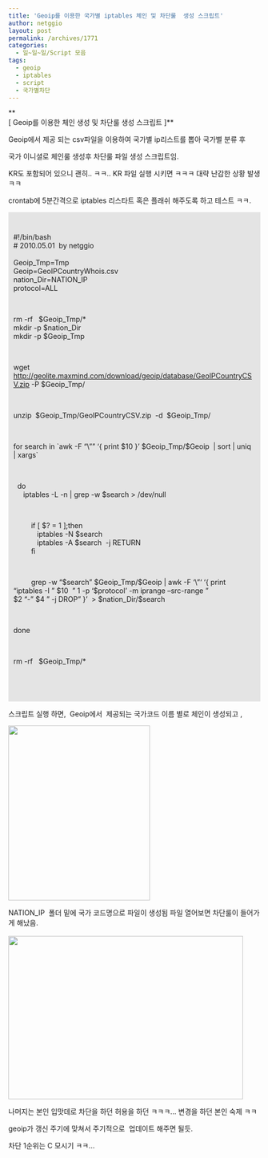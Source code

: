 ```yaml
---
title: 'Geoip를 이용한 국가별 iptables 체인 및 차단룰  생성 스크립트'
author: netggio
layout: post
permalink: /archives/1771
categories:
  - 일~일~일/Script 모음
tags:
  - geoip
  - iptables
  - script
  - 국가별차단
---
```

**  
[ Geoip를 이용한 체인 생성 및 차단룰 생성 스크립트 ]**  
  
Geoip에서 제공 되는 csv파일을 이용하여 국가별 ip리스트를 뽑아 국가별 분류 후  
  
국가 이니셜로 체인룰 생성후 차단룰 파일 생성 스크립트임.  
  
KR도 포함되어 있으니 괜히.. ㅋㅋ.. KR 파일 실행 시키면 ㅋㅋㅋ 대략 난감한 상황 발생 ㅋㅋ  
  
crontab에 5분간격으로 iptables 리스타트 혹은 플래쉬 해주도록 하고 테스트 ㅋㅋ.

  


<DIV style="PADDING-BOTTOM: 10px; BACKGROUND-COLOR: #e4e4e4; PADDING-LEFT: 10px; PADDING-RIGHT: 10px; PADDING-TOP: 10px">
  <br /> 
  
  <P>
    #!/bin/bash<BR /># 2010.05.01&nbsp; by netggio<BR /><BR />Geoip_Tmp=Tmp<BR />Geoip=GeoIPCountryWhois.csv<BR />nation_Dir=NATION_IP<BR />protocol=ALL
  </P>
  
  <br /> 
  
  <P>
    rm -rf &nbsp; $Geoip_Tmp/*<BR />mkdir -p $nation_Dir<BR />mkdir -p $Geoip_Tmp
  </P>
  
  <br /> 
  
  <P>
    wget <A href="http://geolite.maxmind.com/download/geoip/database/GeoIPCountryCSV.zip">http://geolite.maxmind.com/download/geoip/database/GeoIPCountryCSV.zip</A> -P $Geoip_Tmp/
  </P>
  
  <br /> 
  
  <P>
    unzip&nbsp; $Geoip_Tmp/GeoIPCountryCSV.zip&nbsp; -d&nbsp; $Geoip_Tmp/
  </P>
  
  <br /> 
  
  <P>
    for search in `awk -F &#8220;\&#8221;&#8221; &#8216;{ print $10 }&#8217; $Geoip_Tmp/$Geoip&nbsp; | sort | uniq&nbsp; | xargs`
  </P>
  
  <br /> 
  
  <P>
    &nbsp; do<BR />&nbsp; &nbsp;&nbsp; iptables -L -n | grep -w $search > /dev/null
  </P>
  
  <br /> 
  
  <P>
    &nbsp; &nbsp; &nbsp; &nbsp;&nbsp; if [ $? = 1 ];then<BR />&nbsp; &nbsp; &nbsp; &nbsp; &nbsp; &nbsp; iptables -N $search<BR />&nbsp; &nbsp; &nbsp; &nbsp; &nbsp; &nbsp; iptables -A $search&nbsp; -j RETURN<BR />&nbsp; &nbsp; &nbsp; &nbsp;&nbsp; fi
  </P>
  
  <br /> 
  
  <P>
    &nbsp; &nbsp; &nbsp; &nbsp;&nbsp; grep -w &#8220;$search&#8221; $Geoip_Tmp/$Geoip | awk -F &#8216;\&#8221;&#8216; &#8216;{ print &#8220;iptables -I &#8221; $10&nbsp; &#8221; 1 -p &#8216;$protocol&#8217; -m iprange &#8211;src-range &#8221; <BR />$2 &#8220;-&#8221; $4 &#8221; -j DROP&#8221; }&#8217;&nbsp; > $nation_Dir/$search
  </P>
  
  <br /> 
  
  <P>
    done
  </P>
  
  <br /> 
  
  <P>
    rm -rf &nbsp; $Geoip_Tmp/*
  </P>
  
  <br /> <br />
</DIV>

  


스크립트 실행 하면,&nbsp; Geoip에서&nbsp; 제공되는 국가코드 이름 별로 체인이 생성되고 ,   
  
<IMG style="MARGIN-TOP: 0px; WIDTH: 283px; HEIGHT: 349px" alt="" onerror="if (this.src != '/skin/admin/whitedream/image/spacer.gif') { this.src='/skin/admin/whitedream/image/spacer.gif' }" src="http://blog.netggio.pe.kr/attach/1/1316751249.jpg?randseed=0.10512222978854668" width=75 height=90>  
  
NATION_IP&nbsp; 폴더 밑에 국가 코드명으로 파일이 생성됨 파일 열어보면 차단룰이 들어가게 해났음.<IMG style="MARGIN-TOP: 17px; WIDTH: 469px; HEIGHT: 326px" alt="" onerror="if (this.src != '/skin/admin/whitedream/image/spacer.gif') { this.src='/skin/admin/whitedream/image/spacer.gif' }" src="http://blog.netggio.pe.kr/attach/1/1008676975.jpg?randseed=0.7722666481855219" width=120 height=55>  
  
나머지는 본인 입맛데로 차단을 하던 허용을 하던 ㅋㅋㅋ&#8230; 변경을 하던 본인 숙제 ㅋㅋ  
  
geoip가 갱신 주기에 맞쳐서 주기적으로 &nbsp;업데이트 해주면 될듯.  
  
차단 1순위는 C 모시기 ㅋㅋ&#8230;